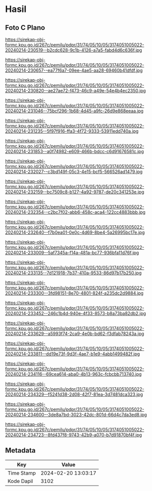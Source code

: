 # Hasil

## Foto C Plano

https://sirekap-obj-formc.kpu.go.id/267c/pemilu/pdpr/31/74/05/10/05/3174051005022-20240214-230519--b2cdc628-9c1b-4126-a7a5-fabd4d6c636f.jpg

https://sirekap-obj-formc.kpu.go.id/267c/pemilu/pdpr/31/74/05/10/05/3174051005022-20240214-230657--ea77f6a7-09ee-4ae5-aa28-69460b41dfdf.jpg

https://sirekap-obj-formc.kpu.go.id/267c/pemilu/pdpr/31/74/05/10/05/3174051005022-20240214-230820--ae27ae72-f473-46c9-a49e-54e4b4ec2350.jpg

https://sirekap-obj-formc.kpu.go.id/267c/pemilu/pdpr/31/74/05/10/05/3174051005022-20240214-231046--75bcf296-1b68-4d45-a9fc-26d9e868eeaa.jpg

https://sirekap-obj-formc.kpu.go.id/267c/pemilu/pdpr/31/74/05/10/05/3174051005022-20240214-231235--5f97f916-ffa3-4f72-9333-53911edd740a.jpg

https://sirekap-obj-formc.kpu.go.id/267c/pemilu/pdpr/31/74/05/10/05/3174051005022-20240214-231853--a0f74982-e609-466b-bdcc-c6d91676581c.jpg

https://sirekap-obj-formc.kpu.go.id/267c/pemilu/pdpr/31/74/05/10/05/3174051005022-20240214-232027--c3bd149f-05c3-4e15-bcf5-566526ad1479.jpg

https://sirekap-obj-formc.kpu.go.id/267c/pemilu/pdpr/31/74/05/10/05/3174051005022-20240214-232159--bc7509c8-b127-4a92-9787-de20c341253e.jpg

https://sirekap-obj-formc.kpu.go.id/267c/pemilu/pdpr/31/74/05/10/05/3174051005022-20240214-232354--c2bc7f02-abb6-458c-aca4-122cc4883bbb.jpg

https://sirekap-obj-formc.kpu.go.id/267c/pemilu/pdpr/31/74/05/10/05/3174051005022-20240214-232640--f7b0ea01-0e0c-4d69-8be4-5a26995bc17e.jpg

https://sirekap-obj-formc.kpu.go.id/267c/pemilu/pdpr/31/74/05/10/05/3174051005022-20240214-233009--5af7345a-f14a-481a-bc77-936bfa11d76f.jpg

https://sirekap-obj-formc.kpu.go.id/267c/pemilu/pdpr/31/74/05/10/05/3174051005022-20240214-233135--7d121918-7b37-410a-9533-86d97b17b250.jpg

https://sirekap-obj-formc.kpu.go.id/267c/pemilu/pdpr/31/74/05/10/05/3174051005022-20240214-233300--3fd98151-8e70-4801-824f-a235dc2d9884.jpg

https://sirekap-obj-formc.kpu.go.id/267c/pemilu/pdpr/31/74/05/10/05/3174051005022-20240214-233452--246c1b4d-940e-4f33-8573-b8a73ba82db2.jpg

https://sirekap-obj-formc.kpu.go.id/267c/pemilu/pdpr/31/74/05/10/05/3174051005022-20240214-233629--a5993f74-2ca9-4e0b-bd62-f3dfab78243a.jpg

https://sirekap-obj-formc.kpu.go.id/267c/pemilu/pdpr/31/74/05/10/05/3174051005022-20240214-233811--dd19e73f-9d3f-4ae7-b1e9-4abb1499482f.jpg

https://sirekap-obj-formc.kpu.go.id/267c/pemilu/pdpr/31/74/05/10/05/3174051005022-20240214-234116--69cea614-aba0-4b13-963c-fcbcbb713740.jpg

https://sirekap-obj-formc.kpu.go.id/267c/pemilu/pdpr/31/74/05/10/05/3174051005022-20240214-234329--f5241d38-2d08-42f7-81ea-3d7481dca323.jpg

https://sirekap-obj-formc.kpu.go.id/267c/pemilu/pdpr/31/74/05/10/05/3174051005022-20240214-234600--3de8a7bd-3023-42dc-801d-66d4c7da3ed8.jpg

https://sirekap-obj-formc.kpu.go.id/267c/pemilu/pdpr/31/74/05/10/05/3174051005022-20240214-234723--8fd437f8-9743-42b9-a070-b7d91870bf4f.jpg


## Metadata

| Key        | Value               |
| ---------- | ------------------- |
| Time Stamp | 2024-02-20 13:03:17 |
| Kode Dapil | 3102                |



